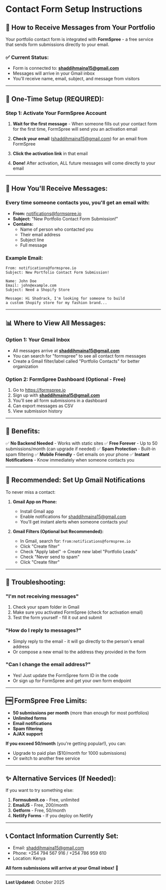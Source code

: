 # Contact Form Setup Instructions

## 📧 How to Receive Messages from Your Portfolio

Your portfolio contact form is integrated with **FormSpree** - a free service that sends form submissions directly to your email.

### ✅ Current Status:
- Form is connected to: **shaddihmaina15@gmail.com**
- Messages will arrive in your Gmail inbox
- You'll receive name, email, subject, and message from visitors

---

## 🚀 One-Time Setup (REQUIRED):

### Step 1: Activate Your FormSpree Account

1. **Wait for the first message** - When someone fills out your contact form for the first time, FormSpree will send you an activation email

2. **Check your email** (shaddihmaina15@gmail.com) for an email from FormSpree

3. **Click the activation link** in that email

4. **Done!** After activation, ALL future messages will come directly to your email

---

## 📩 How You'll Receive Messages:

### Every time someone contacts you, you'll get an email with:
- **From:** notifications@formspree.io
- **Subject:** "New Portfolio Contact Form Submission!"
- **Contains:**
  - Name of person who contacted you
  - Their email address
  - Subject line
  - Full message

### Example Email:
```
From: notifications@formspree.io
Subject: New Portfolio Contact Form Submission!

Name: John Doe
Email: john@example.com
Subject: Need a Shopify Store

Message: Hi Shadrack, I'm looking for someone to build
a custom Shopify store for my fashion brand...
```

---

## 📊 Where to View All Messages:

### Option 1: Your Gmail Inbox
- All messages arrive at **shaddihmaina15@gmail.com**
- You can search for "formspree" to see all contact form messages
- Create a Gmail filter/label called "Portfolio Contacts" for better organization

### Option 2: FormSpree Dashboard (Optional - Free)
1. Go to https://formspree.io
2. Sign up with **shaddihmaina15@gmail.com**
3. You'll see all form submissions in a dashboard
4. Can export messages as CSV
5. View submission history

---

## 🎯 Benefits:

✅ **No Backend Needed** - Works with static sites
✅ **Free Forever** - Up to 50 submissions/month (can upgrade if needed)
✅ **Spam Protection** - Built-in spam filtering
✅ **Mobile Friendly** - Get emails on your phone
✅ **Instant Notifications** - Know immediately when someone contacts you

---

## 📱 Recommended: Set Up Gmail Notifications

To never miss a contact:

1. **Gmail App on Phone:**
   - Install Gmail app
   - Enable notifications for shaddihmaina15@gmail.com
   - You'll get instant alerts when someone contacts you!

2. **Gmail Filters (Optional but Recommended):**
   - In Gmail, search for: `from:notifications@formspree.io`
   - Click "Create filter"
   - Check "Apply label" → Create new label "Portfolio Leads"
   - Check "Never send to spam"
   - Click "Create filter"

---

## 🔧 Troubleshooting:

### "I'm not receiving messages"
1. Check your spam folder in Gmail
2. Make sure you activated FormSpree (check for activation email)
3. Test the form yourself - fill it out and submit

### "How do I reply to messages?"
- Simply reply to the email - it will go directly to the person's email address
- Or compose a new email to the address they provided in the form

### "Can I change the email address?"
- Yes! Just update the FormSpree form ID in the code
- Or sign up for FormSpree and get your own form endpoint

---

## 🆓 FormSpree Free Limits:

- **50 submissions per month** (more than enough for most portfolios)
- **Unlimited forms**
- **Email notifications**
- **Spam filtering**
- **AJAX support**

**If you exceed 50/month** (you're getting popular!), you can:
- Upgrade to paid plan ($10/month for 1000 submissions)
- Or switch to another free service

---

## ✨ Alternative Services (If Needed):

If you want to try something else:

1. **Formsubmit.co** - Free, unlimited
2. **EmailJS** - Free, 200/month
3. **Getform** - Free, 50/month
4. **Netlify Forms** - If you deploy on Netlify

---

## 📞 Contact Information Currently Set:

- Email: shaddihmaina15@gmail.com
- Phone: +254 794 567 916 / +254 786 959 610
- Location: Kenya

**All form submissions will arrive at your Gmail inbox!** 🎉

---

**Last Updated:** October 2025

